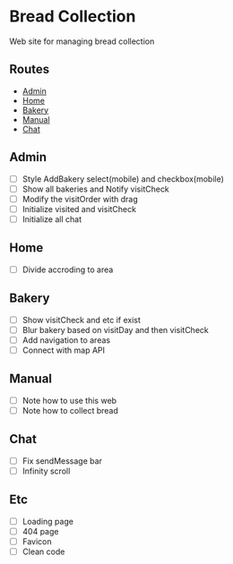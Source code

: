 # Bread Collection

Web site for managing bread collection

## Routes

- [Admin](#admin)
- [Home](#home)
- [Bakery](#bakery)
- [Manual](#manual)
- [Chat](#chat)

## Admin

- [ ] Style AddBakery select(mobile) and checkbox(mobile)
- [ ] Show all bakeries and Notify visitCheck
- [ ] Modify the visitOrder with drag
- [ ] Initialize visited and visitCheck
- [ ] Initialize all chat

## Home

- [ ] Divide accroding to area

## Bakery

- [ ] Show visitCheck and etc if exist
- [ ] Blur bakery based on visitDay and then visitCheck
- [ ] Add navigation to areas
- [ ] Connect with map API

## Manual

- [ ] Note how to use this web
- [ ] Note how to collect bread

## Chat

- [ ] Fix sendMessage bar
- [ ] Infinity scroll

## Etc

- [ ] Loading page
- [ ] 404 page
- [ ] Favicon
- [ ] Clean code
